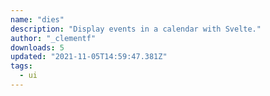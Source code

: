 ```yaml
---
name: "dies"
description: "Display events in a calendar with Svelte."
author: "_clementf"
downloads: 5
updated: "2021-11-05T14:59:47.381Z"
tags: 
  - ui
---
```

